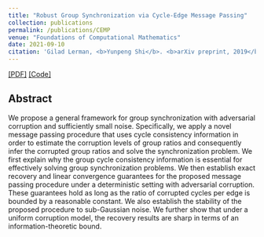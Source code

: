 ```yaml
---
title: "Robust Group Synchronization via Cycle-Edge Message Passing"
collection: publications
permalink: /publications/CEMP
venue: "Foundations of Computational Mathematics"
date: 2021-09-10
citation: 'Gilad Lerman, <b>Yunpeng Shi</b>. <b>arXiv preprint, 2019</b>.'
---
```

[[PDF]](https://link.springer.com/content/pdf/10.1007/s10208-021-09532-w.pdf) [[Code]](https://github.com/yunpeng-shi/CEMP)


## Abstract
We propose a general framework for group synchronization with adversarial corruption and sufficiently small noise. Specifically, we apply a novel message passing procedure that uses cycle consistency information in order to estimate the corruption levels of group ratios and consequently infer the corrupted group ratios and solve the synchronization problem. We first explain why the group cycle consistency information is essential for effectively solving group synchronization problems. We then establish exact recovery and linear convergence guarantees for the proposed message passing procedure under a deterministic setting with adversarial corruption. These guarantees hold as long as the ratio of corrupted cycles per edge is bounded by a reasonable constant. We also establish the stability of the proposed procedure to sub-Gaussian noise. We further show that under a uniform corruption model, the recovery results are sharp in terms of an information-theoretic bound.
